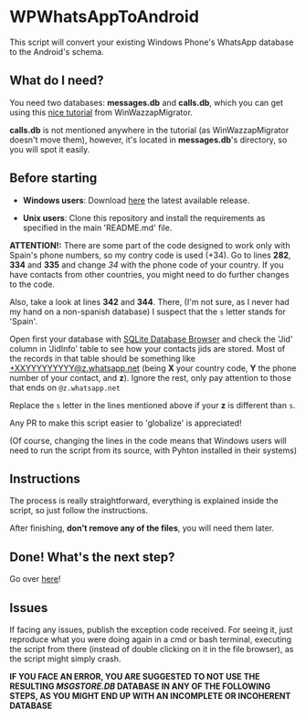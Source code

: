 # WPWhatsAppToAndroid

This script will convert your existing Windows Phone's WhatsApp database to
the Android's schema.

## What do I need?

You need two databases: **messages.db** and **calls.db**, which you can get
using this [nice tutorial](https://web.archive.org/web/20201118142346/https://www.winwazzapmigrator.com/faq/windows-how-extract-messagesdb) from WinWazzapMigrator.

**calls.db** is not mentioned anywhere in the tutorial (as WinWazzapMigrator doesn't move them), however, it's located in **messages.db**'s directory, so you will spot it easily.

## Before starting

* **Windows users**: Download [here](https://github.com/ferferga/WhatsAppMigrationTools/releases) the latest available release.

* **Unix users**: Clone this repository and install the requirements as specified in the main 'README.md' file.

**ATTENTION!:** There are some part of the code designed to work only with Spain's phone numbers, so my contry code is used (+34). Go to lines **282**, **334** and **335** and change *34* with the phone code of your country. If you have contacts from other countries, you might need to do further changes to the code.

Also, take a look at lines **342** and **344**. There, (I'm not sure, as I never had my hand on a non-spanish database) I suspect that the ``s`` letter stands for 'Spain'. 

Open first your database with [SQLite Database Browser](https://sqlitebrowser.org/) and check the 'Jid' column in 'JidInfo' table to see how your contacts jids are stored.
Most of the records in that table should be something like +XXYYYYYYYYY@z.whatsapp.net (being **X** your country code, **Y** the phone number of your contact, and **z**). Ignore the rest, only pay attention to those that ends on ``@z.whatsapp.net``

Replace the ``s`` letter in the lines mentioned above if your **z** is different than ``s``.

Any PR to make this script easier to 'globalize' is appreciated!

(Of course, changing the lines in the code means that Windows users will need to run the script from its source, with Pyhton installed in their systems)

## Instructions

The process is really straightforward, everything is explained inside the script, so just follow the instructions.

After finishing, **don't remove any of the files**, you will need them later.

## Done! What's the next step?

Go over [here](https://github.com/ferferga/WhatsAppMigrationTools/blob/master/merger/README.md)!

## Issues

If facing any issues, publish the exception code received. For seeing it, just reproduce what you were doing again in a cmd or bash terminal, executing the script from there (instead of double clicking on it in the file browser), as the script might simply crash.

**IF YOU FACE AN ERROR, YOU ARE SUGGESTED TO NOT USE THE RESULTING *MSGSTORE.DB* DATABASE IN ANY OF THE FOLLOWING STEPS, AS YOU MIGHT END UP WITH AN INCOMPLETE OR INCOHERENT DATABASE**
